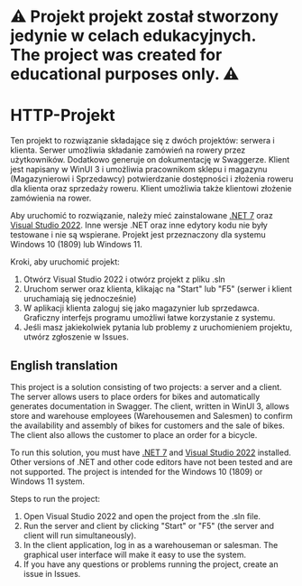 # ⚠️ Projekt projekt został stworzony jedynie w celach edukacyjnych.<br>The project was created for educational purposes only. ⚠️


# HTTP-Projekt
Ten projekt to rozwiązanie składające się z dwóch projektów: serwera i klienta. Serwer umożliwia składanie zamówień na rowery przez użytkowników. Dodatkowo generuje on dokumentację w Swaggerze. Klient jest napisany w WinUI 3 i umożliwia pracownikom sklepu i magazynu (Magazynierowi i Sprzedawcy) potwierdzanie dostępności i złożenia roweru dla klienta oraz sprzedaży roweru. Klient umożliwia także klientowi złożenie zamówienia na rower.

Aby uruchomić to rozwiązanie, należy mieć zainstalowane [.NET 7](https://dotnet.microsoft.com/en-us/download/dotnet/7.0) oraz [Visual Studio 2022](https://visualstudio.microsoft.com/). Inne wersje .NET oraz inne edytory kodu nie były testowane i nie są wspierane. Projekt jest przeznaczony dla systemu Windows 10 (1809) lub Windows 11.

Kroki, aby uruchomić projekt:

1. Otwórz Visual Studio 2022 i otwórz projekt z pliku .sln
2. Uruchom serwer oraz klienta, klikając na "Start" lub "F5" (serwer i klient uruchamiają się jednocześnie)
3. W aplikacji klienta zaloguj się jako magazynier lub sprzedawca. Graficzny interfejs programu umożliwi łatwe korzystanie z systemu. 
4. Jeśli masz jakiekolwiek pytania lub problemy z uruchomieniem projektu, utwórz zgłoszenie w Issues.

## English translation
This project is a solution consisting of two projects: a server and a client. The server allows users to place orders for bikes and automatically generates documentation in Swagger. The client, written in WinUI 3, allows store and warehouse employees (Warehousemen and Salesmen) to confirm the availability and assembly of bikes for customers and the sale of bikes. The client also allows the customer to place an order for a bicycle.

To run this solution, you must have [.NET 7](https://dotnet.microsoft.com/en-us/download/dotnet/7.0) and [Visual Studio 2022](https://visualstudio.microsoft.com/) installed. Other versions of .NET and other code editors have not been tested and are not supported. The project is intended for the Windows 10 (1809) or Windows 11 system.

Steps to run the project:

1. Open Visual Studio 2022 and open the project from the .sln file.
2. Run the server and client by clicking "Start" or "F5" (the server and client will run simultaneously).
3. In the client application, log in as a warehouseman or salesman. The graphical user interface will make it easy to use the system.
4. If you have any questions or problems running the project, create an issue in Issues.

